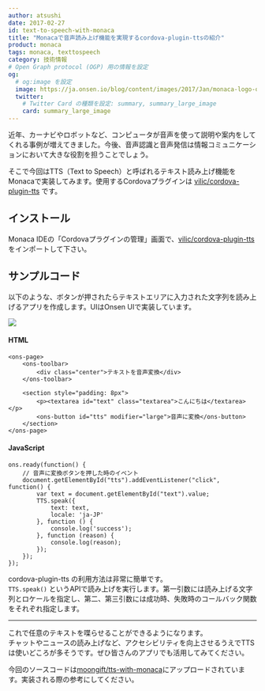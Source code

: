 ```yaml
---
author: atsushi
date: 2017-02-27
id: text-to-speech-with-monaca
title: "Monacaで音声読み上げ機能を実現するcordova-plugin-ttsの紹介"
product: monaca
tags: monaca, texttospeech
category: 技術情報
# Open Graph protocol (OGP) 用の情報を設定
og:
  # og:image を設定
  image: https://ja.onsen.io/blog/content/images/2017/Jan/monaca-logo-ogp.png
  twitter:
    # Twitter Card の種類を設定: summary, summary_large_image
    card: summary_large_image
---
```


近年、カーナビやロボットなど、コンピュータが音声を使って説明や案内をしてくれる事例が増えてきました。今後、音声認識と音声発信は情報コミュニケーションにおいて大きな役割を担うことでしょう。

そこで今回はTTS（Text to Speech）と呼ばれるテキスト読み上げ機能をMonacaで実装してみます。使用するCordovaプラグインは [vilic/cordova-plugin-tts](https://github.com/vilic/cordova-plugin-tts) です。


## インストール

Monaca IDEの「Cordovaプラグインの管理」画面で、[vilic/cordova-plugin-tts](https://github.com/vilic/cordova-plugin-tts) をインポートして下さい。

## サンプルコード

以下のような、ボタンが押されたらテキストエリアに入力された文字列を読み上げるアプリを作成します。UIはOnsen UIで実装しています。

![](/blog/content/images/2017/Jan/monaca-tts.png)

#### HTML

```
<ons-page>
    <ons-toolbar>
        <div class="center">テキストを音声変換</div>
    </ons-toolbar>

    <section style="padding: 8px">
        <p><textarea id="text" class="textarea">こんにちは</textarea></p>
        <ons-button id="tts" modifier="large">音声に変換</ons-button>
    </section>
</ons-page>
```

#### JavaScript

```
ons.ready(function() {
    // 音声に変換ボタンを押した時のイベント
    document.getElementById("tts").addEventListener("click", function() {
        var text = document.getElementById("text").value;
        TTS.speak({
            text: text,
            locale: 'ja-JP'
        }, function () {
            console.log('success');
        }, function (reason) {
            console.log(reason);
        });
    });
});
```

cordova-plugin-tts の利用方法は非常に簡単です。  
`TTS.speak()` というAPIで読み上げを実行します。第一引数には読み上げる文字列とロケールを指定し、第二、第三引数には成功時、失敗時のコールバック関数をそれぞれ指定します。

----

これで任意のテキストを喋らせることができるようになります。  
チャットやニュースの読み上げなど、アクセシビリティを向上させるうえでTTSは使いどころが多そうです。ぜひ皆さんのアプリでも活用してみてください。

今回のソースコードは[moongift/tts-with-monaca](https://github.com/moongift/tts-with-monaca)にアップロードされています。実装される際の参考にしてください。
